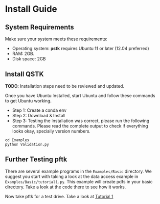 # Install Guide

## System Requirements

Make sure your system meets these requirements:

* Operating system: **pstk** requires Ubuntu 11 or later (12.04 preferred)
* RAM: 2GB.
* Disk space: 2GB

## Install QSTK

**TODO**: Installation steps need to be reviewed and updated.

Once you have Ubuntu Installed, start Ubuntu and follow these commands to get Ubuntu working.

* Step 1: Create a conda env
* Step 2: Download & Install
* Step 3: Testing the Installation was correct, please run the following commands. Please read the complete output to check if everything looks okay, specially version numbers.

```
cd Examples
python Validation.py
```

## Further Testing pftk

There are several example programs in the `Examples/Basic` directory.  We suggest you start with taking a look at the data access example in `Examples/Basic/tutorial1.py`. This example will create pdfs in your basic directory.  Take a look at the code there to see how it works.

Now take pftk for a test drive. Take a look at [Tutorial 1](tutorial_1.md)
